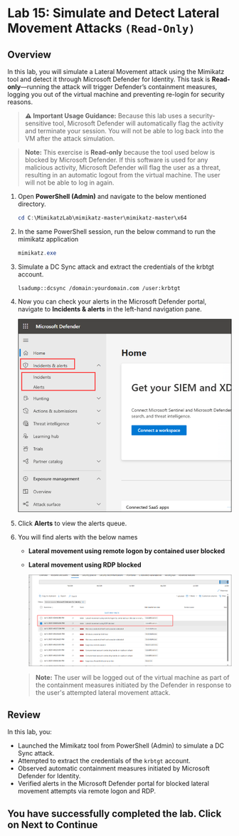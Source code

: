 # Lab 15: Simulate and Detect Lateral Movement Attacks `(Read-Only)`

## Overview

In this lab, you will simulate a Lateral Movement attack using the Mimikatz tool and detect it through Microsoft Defender for Identity. This task is **Read-only**—running the attack will trigger Defender’s containment measures, logging you out of the virtual machine and preventing re-login for security reasons.

> **⚠ Important Usage Guidance:** Because this lab uses a security-sensitive tool, Microsoft Defender will automatically flag the activity and terminate your session. You will not be able to log back into the VM after the attack simulation.

> **Note:** This exercise is **Read-only** because the tool used below is blocked by Microsoft Defender. If this software is used for any malicious activity, Microsoft Defender will flag the user as a threat, resulting in an automatic logout from the virtual machine. The user will not be able to log in again.

1. Open **PowerShell (Admin)** and navigate to the below mentioned directory.

      ```powershell
      cd C:\MimikatzLab\mimikatz-master\mimikatz-master\x64
      ```
1. In the same PowerShell session, run the below command to run the mimikatz application

     ```powershell
     mimikatz.exe 
     ```

1. Simulate a DC Sync attack and extract the credentials of the krbtgt account.

      ```shell
      lsadump::dcsync /domain:yourdomain.com /user:krbtgt
      ```

1. Now you can check your alerts in the Microsoft Defender portal, navigate to **Incidents & alerts** in the left-hand navigation pane.

      ![](./media/E1T3S3upd1.png)

1. Click **Alerts** to view the alerts queue.

1. You will find alerts with the below names
     - **Lateral movement using remote logon by contained user blocked**
     - **Lateral movement using RDP blocked**

       ![](./media/E1T3S3upd.png)

      > **Note:** The user will be logged out of the virtual machine as part of the containment measures initiated by the Defender in response to the user's attempted lateral movement attack.

## Review

In this lab, you:
- Launched the Mimikatz tool from PowerShell (Admin) to simulate a DC Sync attack.
- Attempted to extract the credentials of the `krbtgt` account.
- Observed automatic containment measures initiated by Microsoft Defender for Identity.
- Verified alerts in the Microsoft Defender portal for blocked lateral movement attempts via remote logon and RDP.

## You have successfully completed the lab. Click on Next to Continue
